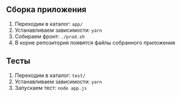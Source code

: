 ## Сборка приложения
1) Переходим в каталог: `app/`
2) Устанавливаем зависимости: `yarn`
3) Собираем фронт: `./prod.sh`
4) В корне репозитория появятся файлы собранного приложения

## Тесты
1) Переходим в каталог: `test/`
2) Устанавливаем зависимости: `yarn`
3) Запускаем тест: `node app.js`